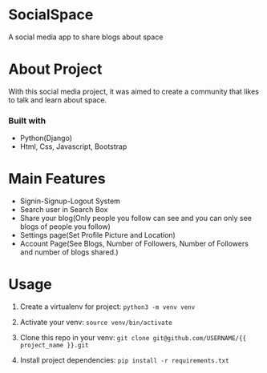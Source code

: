 # SocialSpace
A social media app to share blogs about space

# About Project
With this social media project, it was aimed to create a community that likes to talk and learn about space.

### Built with
* Python(Django)
* Html, Css, Javascript, Bootstrap

# Main Features
* Signin-Signup-Logout System
* Search user in Search Box
* Share your blog(Only people you follow can see and you can only see blogs of people you follow)
* Settings page(Set Profile Picture and Location)
* Account Page(See Blogs, Number of Followers, Number of Followers and number of blogs shared.)

# Usage
1) Create a virtualenv for project:
```python3 -m venv venv```

2) Activate your venv:
```source venv/bin/activate```

3) Clone this repo in your venv:
```git clone git@github.com/USERNAME/{{ project_name }}.git```

4) Install project dependencies:
```pip install -r requirements.txt```

